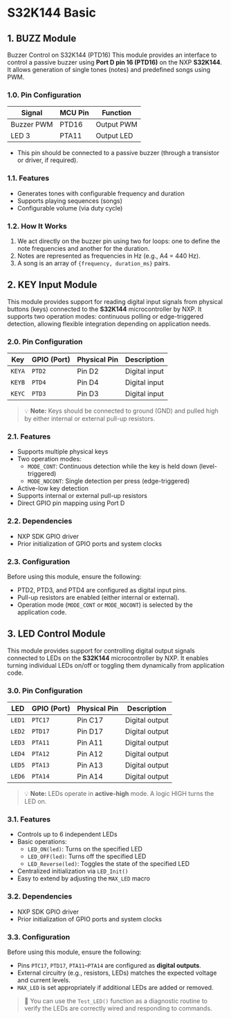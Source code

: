 # S32K144 Basic

## 1. BUZZ Module

Buzzer Control on S32K144 (PTD16) This module provides an interface to control a passive buzzer using **Port D pin 16 (PTD16)** on the NXP **S32K144**. It allows generation of single tones (notes) and predefined songs using PWM.

### 1.0. Pin Configuration

| Signal     | MCU Pin | Function    |
|------------|---------|-------------|
| Buzzer PWM | PTD16   | Output PWM  |
| LED 3      | PTA11   | Output LED  |

- This pin should be connected to a passive buzzer (through a transistor or driver, if required).

### 1.1. Features

- Generates tones with configurable frequency and duration
- Supports playing sequences (songs)
- Configurable volume (via duty cycle)

### 1.2. How It Works

1. We act directly on the buzzer pin using two for loops: one to define the note frequencies and another for the duration.
2. Notes are represented as frequencies in Hz (e.g., A4 = 440 Hz).
3. A song is an array of `{frequency, duration_ms}` pairs.

## 2. KEY Input Module

This module provides support for reading digital input signals from physical buttons (keys) connected to the **S32K144** microcontroller by NXP. It supports two operation modes: continuous polling or edge-triggered detection, allowing flexible integration depending on application needs.

### 2.0. Pin Configuration

| Key     | GPIO (Port) | Physical Pin | Description        |
|---------|-------------|---------------|--------------------|
| `KEYA`  | `PTD2`       | Pin D2        | Digital input      |
| `KEYB`  | `PTD4`       | Pin D4        | Digital input      |
| `KEYC`  | `PTD3`       | Pin D3        | Digital input      |

> 💡 **Note:** Keys should be connected to ground (GND) and pulled high by either internal or external pull-up resistors.

### 2.1. Features

- Supports multiple physical keys
- Two operation modes:
  - `MODE_CONT`: Continuous detection while the key is held down (level-triggered)
  - `MODE_NOCONT`: Single detection per press (edge-triggered)
- Active-low key detection
- Supports internal or external pull-up resistors
- Direct GPIO pin mapping using Port D

### 2.2. Dependencies

- NXP SDK GPIO driver
- Prior initialization of GPIO ports and system clocks

### 2.3. Configuration

Before using this module, ensure the following:

- PTD2, PTD3, and PTD4 are configured as digital input pins.
- Pull-up resistors are enabled (either internal or external).
- Operation mode (`MODE_CONT` or `MODE_NOCONT`) is selected by the application code.

## 3. LED Control Module

This module provides support for controlling digital output signals connected to LEDs on the **S32K144** microcontroller by NXP. It enables turning individual LEDs on/off or toggling them dynamically from application code.

### 3.0. Pin Configuration

| LED     | GPIO (Port) | Physical Pin | Description            |
|---------|-------------|--------------|------------------------|
| `LED1`  | `PTC17`     | Pin C17      | Digital output         |
| `LED2`  | `PTD17`     | Pin D17      | Digital output         |
| `LED3`  | `PTA11`     | Pin A11      | Digital output         |
| `LED4`  | `PTA12`     | Pin A12      | Digital output         |
| `LED5`  | `PTA13`     | Pin A13      | Digital output         |
| `LED6`  | `PTA14`     | Pin A14      | Digital output         |

> 💡 **Note:** LEDs operate in **active-high** mode. A logic HIGH turns the LED on.

### 3.1. Features

- Controls up to 6 independent LEDs
- Basic operations:
  - `LED_ON(led)`: Turns on the specified LED
  - `LED_OFF(led)`: Turns off the specified LED
  - `LED_Reverse(led)`: Toggles the state of the specified LED
- Centralized initialization via `LED_Init()`
- Easy to extend by adjusting the `MAX_LED` macro

### 3.2. Dependencies

- NXP SDK GPIO driver
- Prior initialization of GPIO ports and system clocks

### 3.3. Configuration

Before using this module, ensure the following:

- Pins `PTC17`, `PTD17`, `PTA11`–`PTA14` are configured as **digital outputs**.
- External circuitry (e.g., resistors, LEDs) matches the expected voltage and current levels.
- `MAX_LED` is set appropriately if additional LEDs are added or removed.

> 🧪 You can use the `Test_LED()` function as a diagnostic routine to verify the LEDs are correctly wired and responding to commands.
